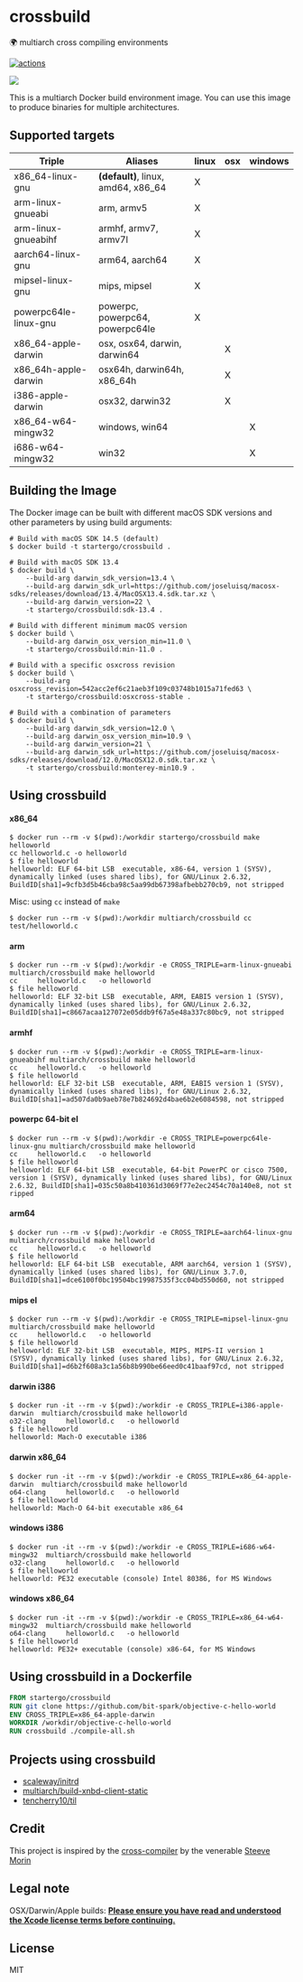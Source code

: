 # crossbuild
:earth_africa: multiarch cross compiling environments

[![actions](https://github.com/startergo/crossbuild/actions/workflows/actions.yml/badge.svg)](https://github.com/startergo/crossbuild/actions/workflows/actions.yml)

![](https://raw.githubusercontent.com/multiarch/dockerfile/master/logo.jpg)

This is a multiarch Docker build environment image.
You can use this image to produce binaries for multiple architectures.

## Supported targets

Triple                 | Aliases                             | linux | osx | windows
-----------------------|-------------------------------------|-------|-----|--------
x86_64-linux-gnu       | **(default)**, linux, amd64, x86_64 |   X   |     |
arm-linux-gnueabi      | arm, armv5                          |   X   |     |
arm-linux-gnueabihf    | armhf, armv7, armv7l                |   X   |     |
aarch64-linux-gnu      | arm64, aarch64                      |   X   |     |
mipsel-linux-gnu       | mips, mipsel                        |   X   |     |
powerpc64le-linux-gnu  | powerpc, powerpc64, powerpc64le     |   X   |     |
x86_64-apple-darwin    | osx, osx64, darwin, darwin64        |       |  X  |
x86_64h-apple-darwin   | osx64h, darwin64h, x86_64h          |       |  X  |
i386-apple-darwin      | osx32, darwin32                     |       |  X  |
x86_64-w64-mingw32     | windows, win64                      |       |     |   X
i686-w64-mingw32       | win32                               |       |     |   X

## Building the Image

The Docker image can be built with different macOS SDK versions and other parameters by using build arguments:

```console
# Build with macOS SDK 14.5 (default)
$ docker build -t startergo/crossbuild .

# Build with macOS SDK 13.4
$ docker build \
    --build-arg darwin_sdk_version=13.4 \
    --build-arg darwin_sdk_url=https://github.com/joseluisq/macosx-sdks/releases/download/13.4/MacOSX13.4.sdk.tar.xz \
    --build-arg darwin_version=22 \
    -t startergo/crossbuild:sdk-13.4 .

# Build with different minimum macOS version
$ docker build \
    --build-arg darwin_osx_version_min=11.0 \
    -t startergo/crossbuild:min-11.0 .

# Build with a specific osxcross revision
$ docker build \
    --build-arg osxcross_revision=542acc2ef6c21aeb3f109c03748b1015a71fed63 \
    -t startergo/crossbuild:osxcross-stable .

# Build with a combination of parameters
$ docker build \
    --build-arg darwin_sdk_version=12.0 \
    --build-arg darwin_osx_version_min=10.9 \
    --build-arg darwin_version=21 \
    --build-arg darwin_sdk_url=https://github.com/joseluisq/macosx-sdks/releases/download/12.0/MacOSX12.0.sdk.tar.xz \
    -t startergo/crossbuild:monterey-min10.9 .
```

## Using crossbuild

#### x86_64

```console
$ docker run --rm -v $(pwd):/workdir startergo/crossbuild make helloworld
cc helloworld.c -o helloworld
$ file helloworld
helloworld: ELF 64-bit LSB  executable, x86-64, version 1 (SYSV), dynamically linked (uses shared libs), for GNU/Linux 2.6.32, BuildID[sha1]=9cfb3d5b46cba98c5aa99db67398afbebb270cb9, not stripped
```

Misc: using `cc` instead of `make`

```console
$ docker run --rm -v $(pwd):/workdir multiarch/crossbuild cc test/helloworld.c
```

#### arm

```console
$ docker run --rm -v $(pwd):/workdir -e CROSS_TRIPLE=arm-linux-gnueabi multiarch/crossbuild make helloworld
cc     helloworld.c   -o helloworld
$ file helloworld
helloworld: ELF 32-bit LSB  executable, ARM, EABI5 version 1 (SYSV), dynamically linked (uses shared libs), for GNU/Linux 2.6.32, BuildID[sha1]=c8667acaa127072e05ddb9f67a5e48a337c80bc9, not stripped
```

#### armhf

```console
$ docker run --rm -v $(pwd):/workdir -e CROSS_TRIPLE=arm-linux-gnueabihf multiarch/crossbuild make helloworld
cc     helloworld.c   -o helloworld
$ file helloworld
helloworld: ELF 32-bit LSB  executable, ARM, EABI5 version 1 (SYSV), dynamically linked (uses shared libs), for GNU/Linux 2.6.32, BuildID[sha1]=ad507da0b9aeb78e7b824692d4bae6b2e6084598, not stripped
```

#### powerpc 64-bit el

```console
$ docker run --rm -v $(pwd):/workdir -e CROSS_TRIPLE=powerpc64le-linux-gnu multiarch/crossbuild make helloworld
cc     helloworld.c   -o helloworld
$ file helloworld
helloworld: ELF 64-bit LSB  executable, 64-bit PowerPC or cisco 7500, version 1 (SYSV), dynamically linked (uses shared libs), for GNU/Linux 2.6.32, BuildID[sha1]=035c50a8b410361d3069f77e2ec2454c70a140e8, not st
ripped
```

#### arm64

```console
$ docker run --rm -v $(pwd):/workdir -e CROSS_TRIPLE=aarch64-linux-gnu multiarch/crossbuild make helloworld
cc     helloworld.c   -o helloworld
$ file helloworld
helloworld: ELF 64-bit LSB  executable, ARM aarch64, version 1 (SYSV), dynamically linked (uses shared libs), for GNU/Linux 3.7.0, BuildID[sha1]=dce6100f0bc19504bc19987535f3cc04bd550d60, not stripped
```

#### mips el

```console
$ docker run --rm -v $(pwd):/workdir -e CROSS_TRIPLE=mipsel-linux-gnu multiarch/crossbuild make helloworld
cc     helloworld.c   -o helloworld
$ file helloworld
helloworld: ELF 32-bit LSB  executable, MIPS, MIPS-II version 1 (SYSV), dynamically linked (uses shared libs), for GNU/Linux 2.6.32, BuildID[sha1]=d6b2f608a3c1a56b8b990be66eed0c41baaf97cd, not stripped
```

#### darwin i386

```console
$ docker run -it --rm -v $(pwd):/workdir -e CROSS_TRIPLE=i386-apple-darwin  multiarch/crossbuild make helloworld
o32-clang     helloworld.c   -o helloworld
$ file helloworld
helloworld: Mach-O executable i386
```

#### darwin x86_64

```console
$ docker run -it --rm -v $(pwd):/workdir -e CROSS_TRIPLE=x86_64-apple-darwin  multiarch/crossbuild make helloworld
o64-clang     helloworld.c   -o helloworld
$ file helloworld
helloworld: Mach-O 64-bit executable x86_64
```

#### windows i386

```console
$ docker run -it --rm -v $(pwd):/workdir -e CROSS_TRIPLE=i686-w64-mingw32  multiarch/crossbuild make helloworld
o32-clang     helloworld.c   -o helloworld
$ file helloworld
helloworld: PE32 executable (console) Intel 80386, for MS Windows
```

#### windows x86_64

```console
$ docker run -it --rm -v $(pwd):/workdir -e CROSS_TRIPLE=x86_64-w64-mingw32  multiarch/crossbuild make helloworld
o64-clang     helloworld.c   -o helloworld
$ file helloworld
helloworld: PE32+ executable (console) x86-64, for MS Windows
```

## Using crossbuild in a Dockerfile

```Dockerfile
FROM startergo/crossbuild
RUN git clone https://github.com/bit-spark/objective-c-hello-world
ENV CROSS_TRIPLE=x86_64-apple-darwin
WORKDIR /workdir/objective-c-hello-world
RUN crossbuild ./compile-all.sh
```

## Projects using **crossbuild**

* [scaleway/initrd](https://github.com/scaleway/initrd)
* [multiarch/build-xnbd-client-static](https://github.com/multiarch/build-xnbd-client-static/)
* [tencherry10/til](https://github.com/tencherry10/til)

## Credit

This project is inspired by the [cross-compiler](https://github.com/steeve/cross-compiler) by the venerable [Steeve Morin](https://github.com/steeve)

## Legal note

OSX/Darwin/Apple builds: 
**[Please ensure you have read and understood the Xcode license
   terms before continuing.](https://www.apple.com/legal/sla/docs/xcode.pdf)**


## License

MIT
